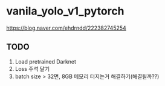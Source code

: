 # vanila_yolo_v1_pytorch

https://blog.naver.com/ehdrndd/222382745254

## TODO

1. Load pretrained Darknet
2. Loss 주석 달기
3. batch size > 32면, 8GB 메모리 터지는거 해결하기(해결될까??)

